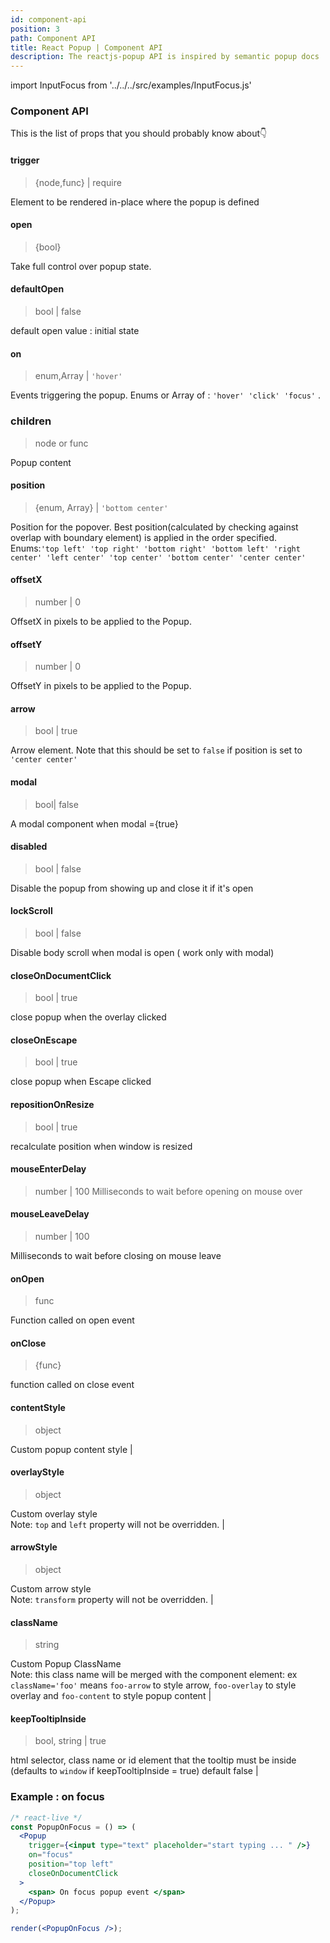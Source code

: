 ```yaml
---
id: component-api
position: 3
path: Component API
title: React Popup | Component API
description: The reactjs-popup API is inspired by semantic popup docs
---
```


import InputFocus from '../../../src/examples/InputFocus.js'

### Component API

This is the list of props that you should probably know about👇

#### trigger

> {node,func} | require

Element to be rendered in-place where the popup is defined

#### open

> {bool}

Take full control over popup state.

#### defaultOpen

> bool | false

default open value : initial state

#### on

> enum,Array | `'hover'`

Events triggering the popup. Enums or Array of : `'hover' 'click' 'focus'` .

### children

> node or func

Popup content

#### position

> {enum, Array} | `'bottom center'`

Position for the popover. Best position(calculated by checking against overlap with boundary element) is applied in the order specified. <br /> Enums:`'top left' 'top right' 'bottom right' 'bottom left' 'right center' 'left center' 'top center' 'bottom center' 'center center'`

#### offsetX

> number | 0

OffsetX in pixels to be applied to the Popup.

#### offsetY

> number | 0

OffsetY in pixels to be applied to the Popup.

#### arrow

> bool | true

Arrow element. Note that this should be set to `false` if position is set to `'center center'`

#### modal

> bool| false

A modal component when modal ={true}

#### disabled

> bool | false

Disable the popup from showing up and close it if it's open

#### lockScroll

> bool | false

Disable body scroll when modal is open ( work only with modal)

#### closeOnDocumentClick

> bool | true

close popup when the overlay clicked

#### closeOnEscape

> bool | true

close popup when Escape clicked

#### repositionOnResize

> bool | true

recalculate position when window is resized

#### mouseEnterDelay

> number | 100
> Milliseconds to wait before opening on mouse over

#### mouseLeaveDelay

> number | 100

Milliseconds to wait before closing on mouse leave

#### onOpen

> func

Function called on open event

#### onClose

> {func}

function called on close event

#### contentStyle

> object

Custom popup content style |

#### overlayStyle

> object

Custom overlay style <br/> Note: `top` and `left` property will not be overridden. |

#### arrowStyle

> object

Custom arrow style <br/> Note: `transform` property will not be overridden. |

#### className

> string

Custom Popup ClassName <br/> Note: this class name will be merged with the component element: ex `className='foo'` means `foo-arrow` to style arrow, `foo-overlay` to style overlay and `foo-content` to style popup content |

#### keepTooltipInside

> bool, string | true

html selector, class name or id element that the tooltip must be inside (defaults to `window` if keepTooltipInside = true) default false |

### Example : on focus

```jsx
/* react-live */
const PopupOnFocus = () => (
  <Popup
    trigger={<input type="text" placeholder="start typing ... " />}
    on="focus"
    position="top left"
    closeOnDocumentClick
  >
    <span> On focus popup event </span>
  </Popup>
);

render(<PopupOnFocus />);
```
